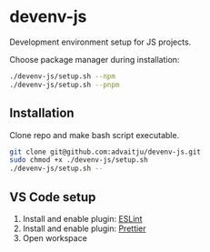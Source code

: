 # devenv-js
Development environment setup for JS projects.

Choose package manager during installation:
```sh
./devenv-js/setup.sh --npm
./devenv-js/setup.sh --pnpm
```
## Installation
Clone repo and make bash script executable.
```sh
git clone git@github.com:advaitju/devenv-js.git
sudo chmod +x ./devenv-js/setup.sh
./devenv-js/setup.sh --
```

## VS Code setup
1. Install and enable plugin: [ESLint](https://marketplace.visualstudio.com/items?itemName=dbaeumer.vscode-eslint)
1. Install and enable plugin: [Prettier](https://marketplace.visualstudio.com/items?itemName=esbenp.prettier-vscode)
1. Open workspace
